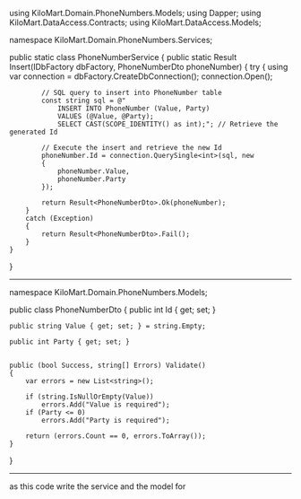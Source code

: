 using KiloMart.Domain.PhoneNumbers.Models;
using Dapper;
using KiloMart.DataAccess.Contracts;
using KiloMart.DataAccess.Models;

namespace KiloMart.Domain.PhoneNumbers.Services;

public static class PhoneNumberService
{
    public static Result<PhoneNumberDto> Insert(IDbFactory dbFactory, PhoneNumberDto phoneNumber)
    {
        try
        {
            using var connection = dbFactory.CreateDbConnection();
            connection.Open();

            // SQL query to insert into PhoneNumber table
            const string sql = @"
                INSERT INTO PhoneNumber (Value, Party)
                VALUES (@Value, @Party);
                SELECT CAST(SCOPE_IDENTITY() as int);"; // Retrieve the generated Id

            // Execute the insert and retrieve the new Id
            phoneNumber.Id = connection.QuerySingle<int>(sql, new
            {
                phoneNumber.Value,
                phoneNumber.Party
            });

            return Result<PhoneNumberDto>.Ok(phoneNumber);
        }
        catch (Exception)
        {
            return Result<PhoneNumberDto>.Fail();
        }
    }
}


------------------------------------------------
namespace KiloMart.Domain.PhoneNumbers.Models;

public class PhoneNumberDto
{
    public int Id { get; set; }

    public string Value { get; set; } = string.Empty;

    public int Party { get; set; }


    public (bool Success, string[] Errors) Validate()
    {
        var errors = new List<string>();

        if (string.IsNullOrEmpty(Value))
            errors.Add("Value is required");
        if (Party <= 0)
            errors.Add("Party is required");

        return (errors.Count == 0, errors.ToArray());
    }
}

-------------------------------------------------

as this code write the service and the model for 


